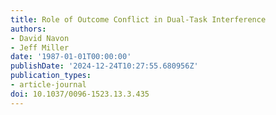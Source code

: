 ```yaml
---
title: Role of Outcome Conflict in Dual-Task Interference
authors:
- David Navon
- Jeff Miller
date: '1987-01-01T00:00:00'
publishDate: '2024-12-24T10:27:55.680956Z'
publication_types:
- article-journal
doi: 10.1037/0096-1523.13.3.435
---
```

